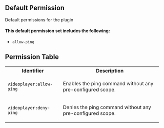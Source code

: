 ## Default Permission

Default permissions for the plugin

#### This default permission set includes the following:

- `allow-ping`

## Permission Table

<table>
<tr>
<th>Identifier</th>
<th>Description</th>
</tr>


<tr>
<td>

`videoplayer:allow-ping`

</td>
<td>

Enables the ping command without any pre-configured scope.

</td>
</tr>

<tr>
<td>

`videoplayer:deny-ping`

</td>
<td>

Denies the ping command without any pre-configured scope.

</td>
</tr>
</table>
